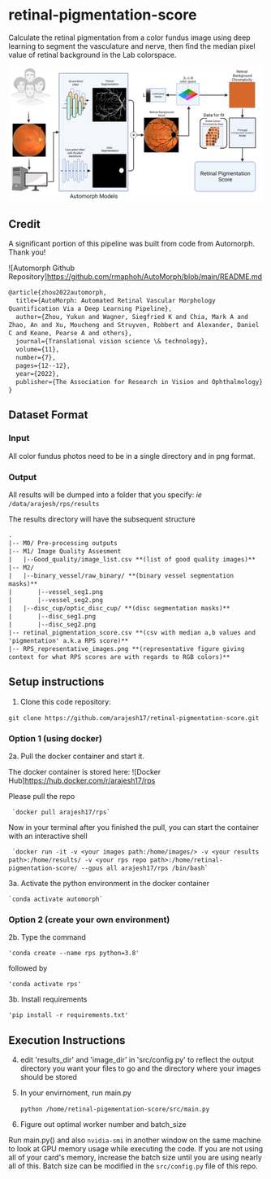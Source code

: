 # retinal-pigmentation-score
Calculate the retinal pigmentation from a color fundus image using deep learning to segment the vasculature and nerve, then find the median pixel value of retinal background in the Lab colorspace.

![Schematic Diagram](RPS_flow.png)

## Credit
A significant portion of this pipeline was built from code from Automorph. Thank you!

![Automorph Github Repository]https://github.com/rmaphoh/AutoMorph/blob/main/README.md

```
@article{zhou2022automorph,
  title={AutoMorph: Automated Retinal Vascular Morphology Quantification Via a Deep Learning Pipeline},
  author={Zhou, Yukun and Wagner, Siegfried K and Chia, Mark A and Zhao, An and Xu, Moucheng and Struyven, Robbert and Alexander, Daniel C and Keane, Pearse A and others},
  journal={Translational vision science \& technology},
  volume={11},
  number={7},
  pages={12--12},
  year={2022},
  publisher={The Association for Research in Vision and Ophthalmology}
}
```

## Dataset Format

### Input
  
All color fundus photos need to be in a single directory and in png format.

### Output
    
All results will be dumped into a folder that you specify: *ie* `/data/arajesh/rps/results`

The results directory will have the subsequent structure

    .
    |-- M0/ Pre-processing outputs
    |-- M1/ Image Quality Assesment
    |   |--Good_quality/image_list.csv **(list of good quality images)**
    |-- M2/
    |   |--binary_vessel/raw_binary/ **(binary vessel segmentation masks)**
    |       |--vessel_seg1.png
    |       |--vessel_seg2.png
    |   |--disc_cup/optic_disc_cup/ **(disc segmentation masks)**
    |       |--disc_seg1.png
    |       |--disc_seg2.png
    |-- retinal_pigmentation_score.csv **(csv with median a,b values and 'pigmentation' a.k.a RPS score)**
    |-- RPS_representative_images.png **(representative figure giving context for what RPS scores are with regards to RGB colors)**


## Setup instructions


1. Clone this code repository:

  `git clone https://github.com/arajesh17/retinal-pigmentation-score.git`
  
### Option 1 (using docker)

2a. Pull the docker container and start it.

The docker container is stored here: ![Docker Hub]https://hub.docker.com/r/arajesh17/rps

Please pull the repo 
    
     `docker pull arajesh17/rps`
    
Now in your terminal after you finished the pull, you can start the container with an interactive shell
    
     `docker run -it -v <your images path:/home/images/> -v <your results path>:/home/results/ -v <your rps repo path>:/home/retinal-pigmentation-score/ --gpus all arajesh17/rps /bin/bash`

3a. Activate the python environment in the docker container

    `conda activate automorph`
    
### Option 2 (create your own environment)

2b. Type the command 

    'conda create --name rps python=3.8'

followed by 

    'conda activate rps'

3b. Install requirements

    'pip install -r requirements.txt'


## Execution Instructions

4. edit 'results_dir' and 'image_dir' in 'src/config.py' to reflect the output directory you want your files to go and the directory where your images should be stored

5. In your envirnoment, run main.py

    `python /home/retinal-pigementation-score/src/main.py`
    
6. Figure out optimal worker number and batch_size

  Run main.py() and also `nvidia-smi` in another window on the same machine to look at GPU memory usage while executing the code. If you are not using all of your card's memory, increase the batch size until you are using nearly all of this. Batch size can be modified in the `src/config.py` file of this repo.



